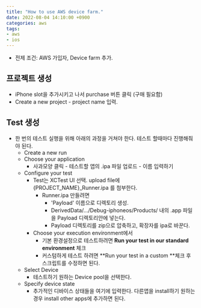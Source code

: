 ```yaml
---
title: "How to use AWS device farm."
date: 2022-08-04 14:10:00 +0900
categories: aws
tags:
- aws
- ios
---
```


- 전제 조건: AWS 가입자, Device farm 추가.

프로젝트 생성
---------

- iPhone slot을 추가시키고 나서 purchase 버튼 클릭 (구매 필요함)
- Create a new project - project name 입력.

Test 생성
---------

- 한 번의 테스트 실행을 위해 아래의 과정을 거쳐야 한다. 테스트 할때마다 진행해줘야 된다.
  - Create a new run
  - Choose your application
    - 사과모양 클릭 - 테스트할 앱의 .ipa 파일 업로드 - 이름 입력하기
  - Configure your test
    - Test는 XCTest UI 선택. upload file에 {PROJECT_NAME}_Runner.ipa 를 첨부한다.
      - Runner.ipa 만들려면
        - 'Payload' 이름으로 디렉토리 생성.
        - DerivedData/.../Debug-iphoneos/Products/ 내의 .app 파일을 Payload 디렉토리안에 넣는다.
        - Payload 디렉토리를 zip으로 압축하고, 확장자를 ipa로 바꾼다.
    - Choose your execution environment에서 
      - 기본 환경설정으로 테스트하려면 **Run your test in our standard environment** 체크
      - 커스텀하게 테스트 하려면 **Run your test in a custom **체크 후 스크립트를 수정하면 된다.
  - Select Device
    - 테스트하기 원하는 Device pool을 선택한다.
  - Specify device state
    - 추가적인 디바이스 상태들을 여기에 입력한다. 다른앱을 install하기 원하는 경우 install other apps에 추가하면 된다.

